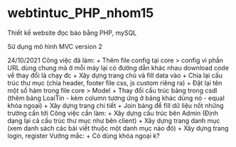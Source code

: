 # webtintuc_PHP_nhom15
Thiết kế website đọc báo bằng PHP, mySQL

Sử dụng mô hình MVC version 2

24/10/2021
Công việc đã làm:
    + Thêm file config tại core > config vì phần URL dùng chung mà ở mỗi máy lại có đường dẫn khác nhau download code về thay đổi là chạy đc
    + Xây dựng trang chủ và fill data vào
    + Chia lại cấu trúc thư mục (chia header, footer file css, js custom riêng ra)
    + Đặt lại tên một số hàm trong file core > Model
    + Thay đổi cấu trúc bảng trong csdl (thêm bảng LoaiTin - kèm column tương ứng ở bảng khác dùng nó - equal khóa ngoại)
    + Xây dựng trang chi tiết
    + Join bảng để fill dữ liệu nốt những trường cần tới
Công việc cần làm:
    + Xây dựng cấu trúc bên Admin (Định dạng lại cả cấu trúc thư mục như bên client)
    + Xây dựng trang danh mục (xem danh sách các bài viết thuộc một danh mục nào đó)
    + Xây dựng trang login, register
Vướng mắc:
    + Có dùng khóa ngoại k?